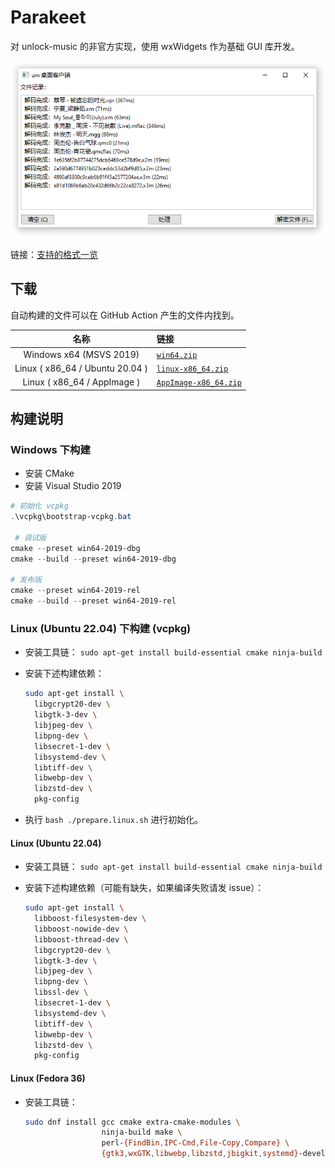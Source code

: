 # Parakeet

对 unlock-music 的非官方实现，使用 wxWidgets 作为基础 GUI 库开发。

![主界面截图](./.github/assets/app-main.png)

链接：[支持的格式一览][sup_format]

[sup_format]: https://github.com/jixunmoe/parakeet/wiki/%E6%94%AF%E6%8C%81%E7%9A%84%E6%A0%BC%E5%BC%8F

## 下载

自动构建的文件可以在 GitHub Action 产生的文件内找到。

|              名称               | 链接                              |
| :-----------------------------: | :-------------------------------- |
|     Windows x64 (MSVS 2019)     | [`win64.zip`][dl_win64]           |
| Linux ( x86_64 / Ubuntu 20.04 ) | [`linux-x86_64.zip`][dl_win64]    |
|   Linux ( x86_64 / AppImage )   | [`AppImage-x86_64.zip`][dl_win64] |

[dl_win64]: https://nightly.link/jixunmoe/parakeet/workflows/build-win64/main/win64.zip
[dl_linux_x86_64]: https://nightly.link/jixunmoe/parakeet/workflows/build-linux-x86_64/main/linux-x86_64.zip
[dl_appimage_x86_64]: https://nightly.link/jixunmoe/parakeet/workflows/build-linux-x86_64/main/AppImage-x86_64.zip

## 构建说明

### Windows 下构建

- 安装 CMake
- 安装 Visual Studio 2019

```powershell
# 初始化 vcpkg
.\vcpkg\bootstrap-vcpkg.bat

 # 调试版
cmake --preset win64-2019-dbg
cmake --build --preset win64-2019-dbg

# 发布版
cmake --preset win64-2019-rel
cmake --build --preset win64-2019-rel
```

### Linux (Ubuntu 22.04) 下构建 (vcpkg)

- 安装工具链： `sudo apt-get install build-essential cmake ninja-build`
- 安装下述构建依赖：

  ```sh
  sudo apt-get install \
    libgcrypt20-dev \
    libgtk-3-dev \
    libjpeg-dev \
    libpng-dev \
    libsecret-1-dev \
    libsystemd-dev \
    libtiff-dev \
    libwebp-dev \
    libzstd-dev \
    pkg-config
  ```

- 执行 `bash ./prepare.linux.sh` 进行初始化。

#### Linux (Ubuntu 22.04)

- 安装工具链： `sudo apt-get install build-essential cmake ninja-build`
- 安装下述构建依赖（可能有缺失，如果编译失败请发 issue）：

  ```sh
  sudo apt-get install \
    libboost-filesystem-dev \
    libboost-nowide-dev \
    libboost-thread-dev \
    libgcrypt20-dev \
    libgtk-3-dev \
    libjpeg-dev \
    libpng-dev \
    libssl-dev \
    libsecret-1-dev \
    libsystemd-dev \
    libtiff-dev \
    libwebp-dev \
    libzstd-dev \
    pkg-config
  ```

#### Linux (Fedora 36)

- 安装工具链：

  ```sh
  sudo dnf install gcc cmake extra-cmake-modules \
                   ninja-build make \
                   perl-{FindBin,IPC-Cmd,File-Copy,Compare} \
                   {gtk3,wxGTK,libwebp,libzstd,jbigkit,systemd}-devel
  ```
